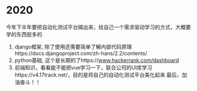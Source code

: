 <!--
 * @Author: joker.zhang
 * @Date: 2020-08-06 08:55:36
 * @LastEditors: joker.zhang
 * @LastEditTime: 2020-08-06 09:05:38
 * @Description: For Automation
-->
# 2020 
今年下半年要把自动化测试平台搞出来，给自己一个需求驱动学习的方式，大概要学的东西挺多的
1. django框架, 除了使用还需要简单了解内部代码原理https://docs.djangoproject.com/zh-hans/2.2/contents/
2. python基础, 这个是长期的了https://www.hackerrank.com/dashboard
3. 前端知识，看看能不能把vue学习一下，联合公司的UI库学习https://v4.17track.net/，目的是将自己的自动化测试平台美化起来
最后，加油奋斗！！

